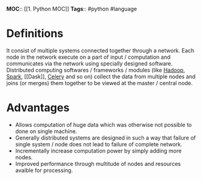 **MOC**:: [[1. Python MOC]]
**Tags**:: #python #language

# Definitions
It consist of multiple systems connected together through a network. Each node in the network execute on a part of input / computation and communicates via the network using specially designed software.
Distributed computing softwares / frameworks / modules (like [Hadoop](https://hadoop.apache.org), [Spark](https://spark.apache.org), [[Dask]], [Celery](https://docs.celeryq.dev/en/stable/) and so on) collect the data from multiple nodes and joins (or merges) them together to be viewed at the master / central node.

# Advantages
- Allows computation of huge data which was otherwise not possible to done on single machine.
- Generally distributed systems are designed in such a way that failure of single system / node does not lead to failure of complete network.
- Incrementally increase computation power by simply adding more nodes.
- Improved performance through multitude of nodes and resources avaible for processing.